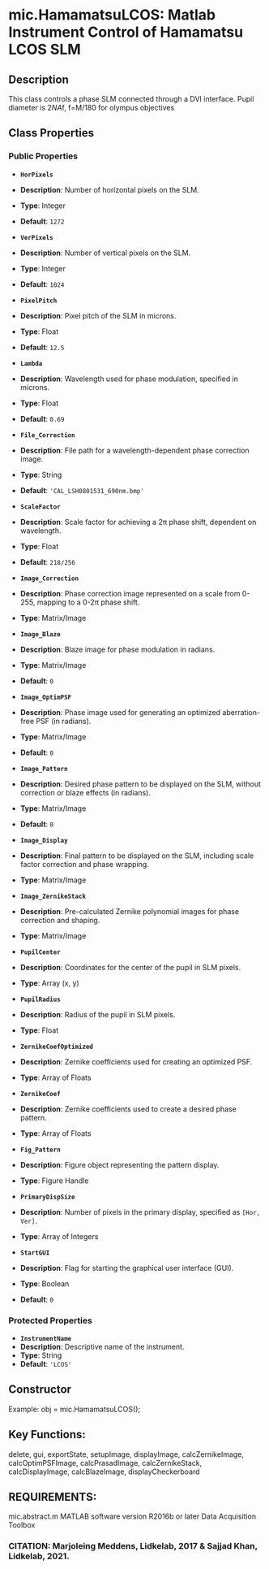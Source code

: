 # mic.HamamatsuLCOS: Matlab Instrument Control of Hamamatsu LCOS SLM

## Description
This class controls a phase SLM connected through a DVI interface.
Pupil diameter is 2*NA*f, f=M/180 for olympus objectives

## Class Properties

### Public Properties

- **`HorPixels`**
- **Description**: Number of horizontal pixels on the SLM.
- **Type**: Integer
- **Default**: `1272`

- **`VerPixels`**
- **Description**: Number of vertical pixels on the SLM.
- **Type**: Integer
- **Default**: `1024`

- **`PixelPitch`**
- **Description**: Pixel pitch of the SLM in microns.
- **Type**: Float
- **Default**: `12.5`

- **`Lambda`**
- **Description**: Wavelength used for phase modulation, specified in microns.
- **Type**: Float
- **Default**: `0.69`

- **`File_Correction`**
- **Description**: File path for a wavelength-dependent phase correction image.
- **Type**: String
- **Default**: `'CAL_LSH0801531_690nm.bmp'`

- **`ScaleFactor`**
- **Description**: Scale factor for achieving a 2π phase shift, dependent on wavelength.
- **Type**: Float
- **Default**: `218/256`

- **`Image_Correction`**
- **Description**: Phase correction image represented on a scale from 0-255, mapping to a 0-2π phase shift.
- **Type**: Matrix/Image

- **`Image_Blaze`**
- **Description**: Blaze image for phase modulation in radians.
- **Type**: Matrix/Image
- **Default**: `0`

- **`Image_OptimPSF`**
- **Description**: Phase image used for generating an optimized aberration-free PSF (in radians).
- **Type**: Matrix/Image
- **Default**: `0`

- **`Image_Pattern`**
- **Description**: Desired phase pattern to be displayed on the SLM, without correction or blaze effects (in radians).
- **Type**: Matrix/Image
- **Default**: `0`

- **`Image_Display`**
- **Description**: Final pattern to be displayed on the SLM, including scale factor correction and phase wrapping.
- **Type**: Matrix/Image

- **`Image_ZernikeStack`**
- **Description**: Pre-calculated Zernike polynomial images for phase correction and shaping.
- **Type**: Matrix/Image

- **`PupilCenter`**
- **Description**: Coordinates for the center of the pupil in SLM pixels.
- **Type**: Array (x, y)

- **`PupilRadius`**
- **Description**: Radius of the pupil in SLM pixels.
- **Type**: Float

- **`ZernikeCoefOptimized`**
- **Description**: Zernike coefficients used for creating an optimized PSF.
- **Type**: Array of Floats

- **`ZernikeCoef`**
- **Description**: Zernike coefficients used to create a desired phase pattern.
- **Type**: Array of Floats

- **`Fig_Pattern`**
- **Description**: Figure object representing the pattern display.
- **Type**: Figure Handle

- **`PrimaryDispSize`**
- **Description**: Number of pixels in the primary display, specified as `[Hor, Ver]`.
- **Type**: Array of Integers

- **`StartGUI`**
- **Description**: Flag for starting the graphical user interface (GUI).
- **Type**: Boolean
- **Default**: `0`

### Protected Properties

- **`InstrumentName`**
- **Description**: Descriptive name of the instrument.
- **Type**: String
- **Default**: `'LCOS'`

## Constructor
Example: obj = mic.HamamatsuLCOS();

## Key Functions:
delete, gui, exportState, setupImage, displayImage,
calcZernikeImage, calcOptimPSFImage, calcPrasadImage,
calcZernikeStack, calcDisplayImage, calcBlazeImage,
displayCheckerboard

## REQUIREMENTS:
mic.abstract.m
MATLAB software version R2016b or later
Data Acquisition Toolbox

### CITATION: Marjoleing Meddens, Lidkelab, 2017 & Sajjad Khan, Lidkelab, 2021.

